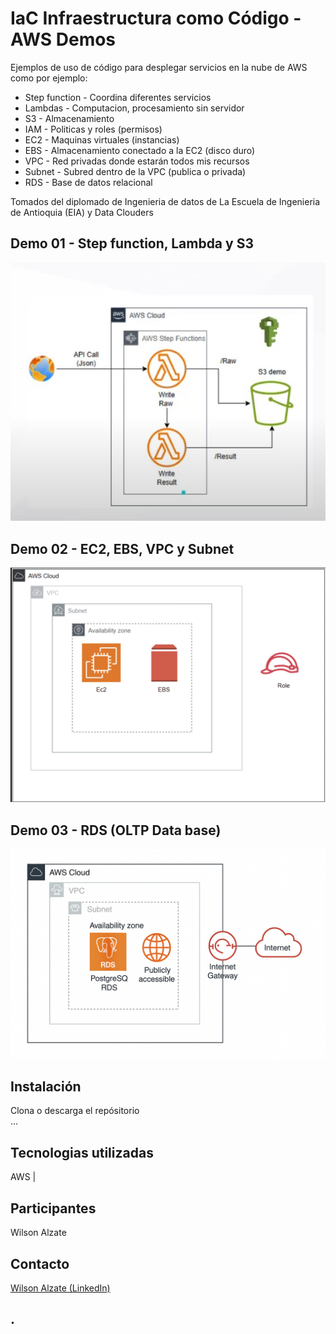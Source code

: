# IaC Infraestructura como Código - AWS Demos
Ejemplos de uso de código para desplegar servicios en la nube de AWS como por ejemplo:
- Step function - Coordina diferentes servicios 
- Lambdas - Computacion, procesamiento sin servidor
- S3 - Almacenamiento
- IAM - Politicas y roles (permisos)
- EC2 - Maquinas virtuales (instancias)
- EBS - Almacenamiento conectado a la EC2 (disco duro)
- VPC - Red privadas donde estarán todos mis recursos
- Subnet - Subred dentro de la VPC (publica o privada)
- RDS - Base de datos relacional


Tomados del diplomado de Ingenieria de datos de La Escuela de Ingenieria de Antioquia (EIA) y Data Clouders

<!-- imagen -->
## Demo 01 - Step function, Lambda y S3
![Demo StepFunction + Lambdas + S3](https://github.com/Wilalz/Data-Engineer-Demos-AWS/blob/03ad6be8b7f027acaed200b4342afc0dc1e26725/01-Infa-StepFunction-Lambdas-S3/AWS_Step_function_Lambdas_S3.jpg)

## Demo 02 - EC2, EBS, VPC y Subnet
![Demo EC2 + EBS + VPC + Subnet](https://github.com/Wilalz/Data-Engineer-Demos-AWS/blob/b83e35c31feb2c9467dd002fb8b11e5e549cf5f8/02-Infra-EC2-VPC-Subnet/AWS_EC2_EBS_VPC_Subnet.jpg)

## Demo 03 - RDS (OLTP Data base)
![Demo RDS (OLTP Data base)](https://github.com/Wilalz/Data-Engineer-Demos-AWS/blob/1ecf472eea7d313c5a1d225c5561b566ab53405b/03-Infra-RDS-OLTP-DataBase/AWS%20infra%20RDS%20OLTP.png)


## Instalación
Clona o descarga el repósitorio\
...

## Tecnologias utilizadas
AWS | 

## Participantes
Wilson Alzate

## Contacto
[Wilson Alzate (LinkedIn)](https://www.linkedin.com/in/wilson-alzate-pineda/)



## .
